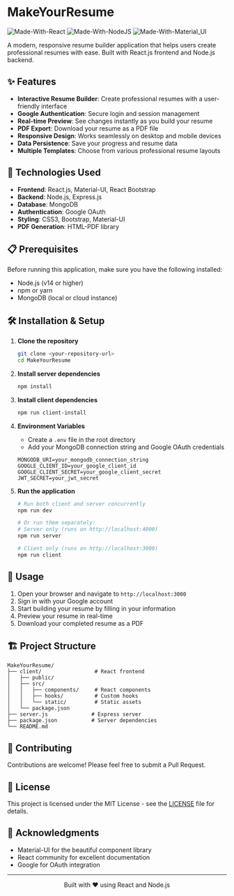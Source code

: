 # MakeYourResume

![Made-With-React](https://img.shields.io/badge/Made_with-React-informational?style=for-the-badge&logo=react) ![Made-With-NodeJS](https://img.shields.io/badge/Made_with-NodeJS-informational?style=for-the-badge&logo=javascript) ![Made-With-Material_UI](https://img.shields.io/badge/Made_with-Material_UI-informational?style=for-the-badge&logo=material-ui)

A modern, responsive resume builder application that helps users create professional resumes with ease. Built with React.js frontend and Node.js backend.

## ✨ Features

- **Interactive Resume Builder**: Create professional resumes with a user-friendly interface
- **Google Authentication**: Secure login and session management
- **Real-time Preview**: See changes instantly as you build your resume
- **PDF Export**: Download your resume as a PDF file
- **Responsive Design**: Works seamlessly on desktop and mobile devices
- **Data Persistence**: Save your progress and resume data
- **Multiple Templates**: Choose from various professional resume layouts

## 🚀 Technologies Used

- **Frontend**: React.js, Material-UI, React Bootstrap
- **Backend**: Node.js, Express.js
- **Database**: MongoDB
- **Authentication**: Google OAuth
- **Styling**: CSS3, Bootstrap, Material-UI
- **PDF Generation**: HTML-PDF library

## 📋 Prerequisites

Before running this application, make sure you have the following installed:
- Node.js (v14 or higher)
- npm or yarn
- MongoDB (local or cloud instance)

## 🛠️ Installation & Setup

1. **Clone the repository**
   ```bash
   git clone <your-repository-url>
   cd MakeYourResume
   ```

2. **Install server dependencies**
   ```bash
   npm install
   ```

3. **Install client dependencies**
   ```bash
   npm run client-install
   ```

4. **Environment Variables**
   - Create a `.env` file in the root directory
   - Add your MongoDB connection string and Google OAuth credentials
   ```env
   MONGODB_URI=your_mongodb_connection_string
   GOOGLE_CLIENT_ID=your_google_client_id
   GOOGLE_CLIENT_SECRET=your_google_client_secret
   JWT_SECRET=your_jwt_secret
   ```

5. **Run the application**
   ```bash
   # Run both client and server concurrently
   npm run dev

   # Or run them separately:
   # Server only (runs on http://localhost:4000)
   npm run server

   # Client only (runs on http://localhost:3000)
   npm run client
   ```

## 📱 Usage

1. Open your browser and navigate to `http://localhost:3000`
2. Sign in with your Google account
3. Start building your resume by filling in your information
4. Preview your resume in real-time
5. Download your completed resume as a PDF

## 🏗️ Project Structure

```
MakeYourResume/
├── client/                 # React frontend
│   ├── public/
│   ├── src/
│   │   ├── components/     # React components
│   │   ├── hooks/          # Custom hooks
│   │   └── static/         # Static assets
│   └── package.json
├── server.js              # Express server
├── package.json           # Server dependencies
└── README.md
```

## 🤝 Contributing

Contributions are welcome! Please feel free to submit a Pull Request.

## 📄 License

This project is licensed under the MIT License - see the [LICENSE](LICENSE) file for details.

## 🙏 Acknowledgments

- Material-UI for the beautiful component library
- React community for excellent documentation
- Google for OAuth integration

---

<div align="center">
  <p>Built with ❤️ using React and Node.js</p>
</div>
